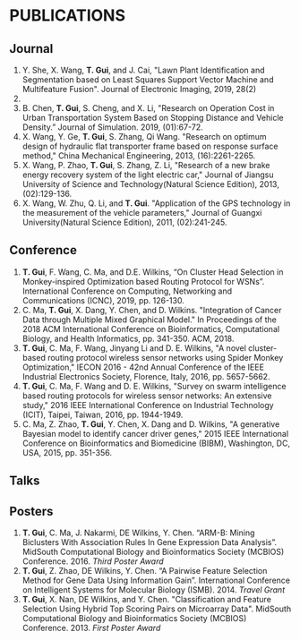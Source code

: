 # PUBLICATIONS
## Journal 
1. Y. She, X. Wang, **T. Gui**, and J. Cai, "Lawn Plant Identification and Segmentation based on Least
Squares Support Vector Machine and Multifeature Fusion". Journal of Electronic Imaging, 2019, 28(2)
023034.
1. B. Chen, **T. Gui**, S. Cheng, and X. Li, "Research on Operation Cost in Urban Transportation System
Based on Stopping Distance and Vehicle Density.” Journal of Simulation. 2019, (01):67-72.
1. X. Wang, Y. Ge, **T. Gui**, S. Zhang, Qi Wang. "Research on optimum design of hydraulic flat transporter
frame based on response surface method," China Mechanical Engineering, 2013, (16):2261-2265.
1. X. Wang, P. Zhao, **T. Gui**, S. Zhang, Z. Li, "Research of a new brake energy recovery system of the
light electric car," Journal of Jiangsu University of Science and Technology(Natural Science Edition),
2013, (02):129-136.
1. X. Wang, W. Zhu, Q. Li, and **T. Gui**. "Application of the GPS technology in the measurement of the
vehicle parameters," Journal of Guangxi University(Natural Science Edition), 2011, (02):241-245.

## Conference 
1. **T. Gui**, F. Wang, C. Ma, and D.E. Wilkins, “On Cluster Head Selection in Monkey-inspired Optimization
based Routing Protocol for WSNs”. International Conference on Computing, Networking and
Communications (ICNC), 2019, pp. 126-130.
1. C. Ma, **T. Gui**, X. Dang, Y. Chen, and D. Wilkins. "Integration of Cancer Data through Multiple Mixed
Graphical Model." In Proceedings of the 2018 ACM International Conference on Bioinformatics,
Computational Biology, and Health Informatics, pp. 341-350. ACM, 2018.
1. **T. Gui**, C. Ma, F. Wang, Jinyang Li and D. E. Wilkins, "A novel cluster-based routing protocol wireless
sensor networks using Spider Monkey Optimization," IECON 2016 - 42nd Annual Conference of the
IEEE Industrial Electronics Society, Florence, Italy, 2016, pp. 5657-5662.
1. **T. Gui**, C. Ma, F. Wang and D. E. Wilkins, "Survey on swarm intelligence based routing protocols for
wireless sensor networks: An extensive study," 2016 IEEE International Conference on Industrial
Technology (ICIT), Taipei, Taiwan, 2016, pp. 1944-1949.
1. C. Ma, Z. Zhao, **T. Gui**, Y. Chen, X. Dang and D. Wilkins, "A generative Bayesian model to identify
cancer driver genes," 2015 IEEE International Conference on Bioinformatics and Biomedicine (BIBM),
Washington, DC, USA, 2015, pp. 351-356.

## Talks


## Posters 
1. **T. Gui**, C. Ma, J. Nakarmi, DE Wilkins, Y. Chen. “ARM-B: Mining Biclusters With Association
Rules In Gene Expression Data Analysis”. MidSouth Computational Biology and Bioinformatics Society
(MCBIOS) Conference. 2016. *Third Poster Award*
1. **T. Gui**, Z. Zhao, DE Wilkins, Y. Chen. “A Pairwise Feature Selection Method for Gene Data Using
Information Gain”. International Conference on Intelligent Systems for Molecular Biology (ISMB). 2014. *Travel Grant*
1. **T. Gui**, X. Nan, DE Wilkins, and Y. Chen. "Classification and Feature Selection Using Hybrid Top
Scoring Pairs on Microarray Data". MidSouth Computational Biology and Bioinformatics Society
(MCBIOS) Conference. 2013. *First Poster Award*
